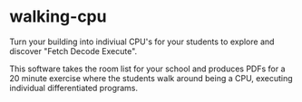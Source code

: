 # walking-cpu
Turn your building into indiviual CPU's for your students to explore and discover "Fetch Decode Execute".

This software takes the room list for your school and produces PDFs for a 20 minute exercise where the students walk around being a CPU, executing individual differentiated programs.
